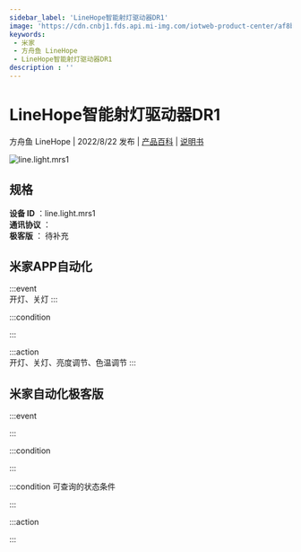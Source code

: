 ```yaml
---
sidebar_label: 'LineHope智能射灯驱动器DR1'
image: 'https://cdn.cnbj1.fds.api.mi-img.com/iotweb-product-center/af8bea9d439aaec1c02a638dea3d6934_1642474140390.png?GalaxyAccessKeyId=AKVGLQWBOVIRQ3XLEW&Expires=9223372036854775807&Signature=+cgyJqjDijdzgSpesYaBdPXI4xA='
keywords: 
 - 米家
 - 方舟鱼 LineHope
 - LineHope智能射灯驱动器DR1
description : ''
---
```

# LineHope智能射灯驱动器DR1

方舟鱼 LineHope | 2022/8/22 发布 | [产品百科](https://home.mi.com/webapp/content/baike/product/index.html?model=line.light.mrs1/) | [说明书](https://home.mi.com/views/introduction.html?model=line.light.mrs1&region=cn)

![line.light.mrs1](https://cdn.cnbj1.fds.api.mi-img.com/iotweb-product-center/af8bea9d439aaec1c02a638dea3d6934_1642474140390.png?GalaxyAccessKeyId=AKVGLQWBOVIRQ3XLEW&Expires=9223372036854775807&Signature=+cgyJqjDijdzgSpesYaBdPXI4xA=)

## 规格  
> 
**设备 ID** ：line.light.mrs1  
**通讯协议** ：  
**极客版**  ： 待补充 


## 米家APP自动化  

:::event  
开灯、关灯
:::

:::condition  

:::

:::action   
开灯、关灯、亮度调节、色温调节
:::

## 米家自动化极客版  

:::event  

:::

:::condition  

:::

:::condition 可查询的状态条件  

:::

:::action  

:::

        
